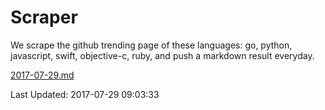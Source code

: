 # Scraper

We scrape the github trending page of these languages: go, python, javascript, swift, objective-c, ruby, and push a markdown result everyday.

[2017-07-29.md](https://github.com/henson/Scraper/blob/master/2017-07-29.md)

Last Updated: 2017-07-29 09:03:33